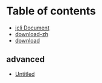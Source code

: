 # Table of contents

* [jcli Document](README.md)
* [download-zh](download-zh.md)
* [download](download.md)

## advanced

* [Untitled](advanced/untitled.md)

